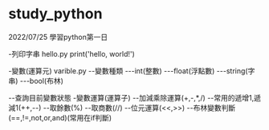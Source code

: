 # study_python

2022/07/25
學習python第一日

-列印字串
hello.py
print('hello, world!')

-變數(運算元)
varible.py
--變數種類
---int(整數)
---float(浮點數)
---string(字串)
---bool(布林)

--查詢目前變數狀態
-變數運算(運算子)
--加減乘除運算(+,-,*,/)
--常用的遞增1,遞減1(++,--)
--取餘數(%)
--取商數(//)
--位元運算(<<,>>)
--布林變數判斷(==,!=,not,or,and)(常用在if判斷)
